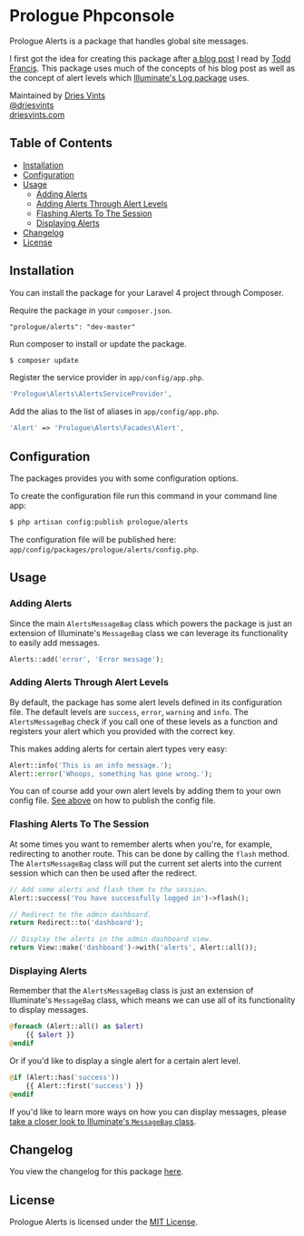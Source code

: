 # Prologue Phpconsole

Prologue Alerts is a package that handles global site messages.

I first got the idea for creating this package after [a blog post](http://toddish.co.uk/blog/global-site-messages-in-laravel-4/) I read by [Todd Francis](http://toddish.co.uk/). This package uses much of the concepts of his blog post as well as the concept of alert levels which [Illuminate's Log package](https://github.com/illuminate/log) uses.

Maintained by [Dries Vints](https://github.com/driesvints)  
[@driesvints](https://twitter.com/driesvints)  
[driesvints.com](http://driesvints.com)  

## Table of Contents

- [Installation](#installation)
- [Configuration](#configuration)
- [Usage](#usage)
	- [Adding Alerts](#adding-alerts)
	- [Adding Alerts Through Alert Levels](#adding-alerts-through-alert-levels)
	- [Flashing Alerts To The Session](#flashing-alerts-to-the-session)
	- [Displaying Alerts](#displaying-alerts)
- [Changelog](#changelog)
- [License](#license)

## Installation

You can install the package for your Laravel 4 project through Composer.

Require the package in your `composer.json`.

```
"prologue/alerts": "dev-master"
```

Run composer to install or update the package.

```bash
$ composer update
```

Register the service provider in `app/config/app.php`.

```php
'Prologue\Alerts\AlertsServiceProvider',
```

Add the alias to the list of aliases in `app/config/app.php`.

```php
'Alert' => 'Prologue\Alerts\Facades\Alert',
```

## Configuration

The packages provides you with some configuration options.

To create the configuration file run this command in your command line app:

```bash
$ php artisan config:publish prologue/alerts
```

The configuration file will be published here: `app/config/packages/prologue/alerts/config.php`.

## Usage

### Adding Alerts

Since the main `AlertsMessageBag` class which powers the package is just an extension of Illuminate's `MessageBag` class we can leverage its functionality to easily add messages.

```php
Alerts::add('error', 'Error message');
```

### Adding Alerts Through Alert Levels

By default, the package has some alert levels defined in its configuration file. The default levels are `success`, `error`, `warning` and `info`. The `AlertsMessageBag` check if you call one of these levels as a function and registers your alert which you provided with the correct key.

This makes adding alerts for certain alert types very easy:

```php
Alert::info('This is an info message.');
Alert::error('Whoops, something has gone wrong.');
```

You can of course add your own alert levels by adding them to your own config file. [See above](#configuration) on how to publish the config file.

### Flashing Alerts To The Session

At some times you want to remember alerts when you're, for example, redirecting to another route. This can be done by calling the `flash` method. The `AlertsMessageBag` class will put the current set alerts into the current session which can then be used after the redirect.

```php
// Add some alerts and flash them to the session.
Alert::success('You have successfully logged in')->flash();

// Redirect to the admin dashboard.
return Redirect::to('dashboard');

// Display the alerts in the admin dashboard view.
return View::make('dashboard')->with('alerts', Alert::all());
```

### Displaying Alerts

Remember that the `AlertsMessageBag` class is just an extension of Illuminate's `MessageBag` class, which means we can use all of its functionality to display messages.

```php
@foreach (Alert::all() as $alert)
	{{ $alert }}
@endif
```

Or if you'd like to display a single alert for a certain alert level.

```php
@if (Alert::has('success'))
	{{ Alert::first('success') }}
@endif
```

If you'd like to learn more ways on how you can display messages, please [take a closer look to Illuminate's `MessageBag` class](https://github.com/illuminate/support/blob/master/MessageBag.php).

## Changelog

You view the changelog for this package [here](https://github.com/Prologue/Alerts/blob/master/changelog.md).

## License

Prologue Alerts is licensed under the [MIT License](https://github.com/Prologue/Alerts/blob/master/license.md).